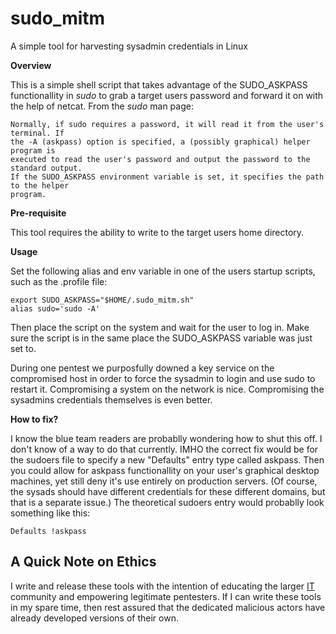# sudo_mitm #

A simple tool for harvesting sysadmin credentials in Linux

**Overview**

This is a simple shell script that takes advantage of the SUDO\_ASKPASS functionallity in _sudo_ to grab a target users password and forward it on with the help of netcat. From the _sudo_ man page:

	Normally, if sudo requires a password, it will read it from the user's terminal. If
	the -A (askpass) option is specified, a (possibly graphical) helper program is 
	executed to read the user's password and output the password to the standard output.
	If the SUDO_ASKPASS environment	variable is set, it specifies the path to the helper
	program.

**Pre-requisite**

This tool requires the ability to write to the target users home directory.

**Usage**

Set the following alias and env variable in one of the users startup scripts, such as the .profile file:

	export SUDO_ASKPASS="$HOME/.sudo_mitm.sh"
	alias sudo='sudo -A'
	
Then place the script on the system and wait for the user to log in. Make sure the script is in the same place the SUDO_ASKPASS variable was just set to.

During one pentest we purposfully downed a key service on the compromised host in order to force the sysadmin to login and use sudo to restart it. Compromising a system on the network is nice. Compromising the sysadmins credentials themselves is even better.

**How to fix?**

I know the blue team readers are probablly wondering how to shut this off. I don't know of a way to do that currently. IMHO the correct fix would be for the sudoers file to specify a new "Defaults" entry type called askpass. Then you could allow for askpass functionallity on your user's graphical desktop machines, yet still deny it's use entirely on production servers. (Of course, the sysads should have different credentials for these different domains, but that is a separate issue.) The theoretical sudoers entry would probablly look something like this:

	Defaults !askpass

## A Quick Note on Ethics ##

I write and release these tools with the intention of educating the larger [IT](http://en.wikipedia.org/wiki/Information_technology) community and empowering legitimate pentesters. If I can write these tools in my spare time, then rest assured that the dedicated malicious actors have already developed versions of their own.

